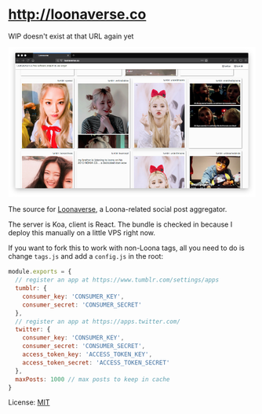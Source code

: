 # <http://loonaverse.co>

WIP doesn't exist at that URL again yet

![screenshot](/screenshot.png?raw=true)

The source for [Loonaverse](http://loonaverse.co), a Loona-related social post
aggregator.

The server is Koa, client is React. The bundle is checked in because I deploy
this manually on a little VPS right now.

If you want to fork this to work with non-Loona tags, all you need to do is
change `tags.js` and add a `config.js` in the root:

```javascript
module.exports = {
  // register an app at https://www.tumblr.com/settings/apps
  tumblr: {
    consumer_key: 'CONSUMER_KEY',
    consumer_secret: 'CONSUMER_SECRET'
  },
  // register an app at https://apps.twitter.com/
  twitter: {
    consumer_key: 'CONSUMER_KEY',
    consumer_secret: 'CONSUMER_SECRET',
    access_token_key: 'ACCESS_TOKEN_KEY',
    access_token_secret: 'ACCESS_TOKEN_SECRET'
  },
  maxPosts: 1000 // max posts to keep in cache
}
```

License: [MIT](./LICENSE.md)
